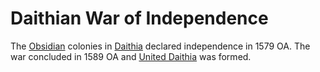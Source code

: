 # Daithian War of Independence

<meta property="og:description" content="The Obsidian colonies in Daithia declared independence in 1597 OA.">

The [Obsidian](../../organizations/nations/holy-obsidian-theocracy.md) colonies in [Daithia](../../geography/continents/daithia.md) declared independence in 1579 OA. The war concluded in 1589 OA and [United Daithia](../../organizations/nations/united-daithia.md) was formed.